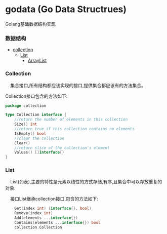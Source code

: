 # godata (Go Data Structrues)
Golang基础数据结构实现
### 数据结构
- [collection](#collection)
  - [List](#list)
    - [ArrayList](#arrayList)

### Collection
&nbsp;&nbsp;&nbsp;&nbsp;集合接口,所有结构都应该实现的接口,提供集合都应该有的方法集合。

Collection接口包含的方法如下:
```go
package collection

type Collection interface {
	//return the number of elements in this collection
	Size() int
	//return true if this collection contains no elements
	IsEmpty() bool
	//clear the collection
	Clear()
	//return slice of the collection's element
	Values() []interface{}
}
```
### List	
&nbsp;&nbsp;&nbsp;&nbsp;List(列表),主要的特性是元素以线性的方式存储,有序,且集合中可以存放重复的对象.

&nbsp;&nbsp;&nbsp;&nbsp;接口List继承collection接口,包含的方法如下:
```go
	Get(index int) (interface{}, bool)
	Remove(index int)
	Add(elements ...interface{})
	Contains(elements ...interface{}) bool
	collection.Collection
```